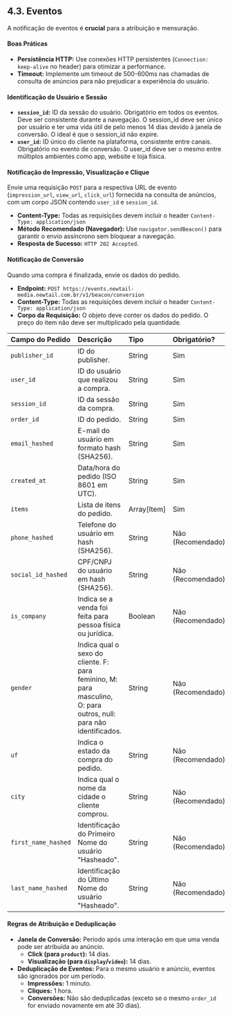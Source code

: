 ## 4.3. Eventos

A notificação de eventos é **crucial** para a atribuição e mensuração.

#### Boas Práticas

*   **Persistência HTTP:** Use conexões HTTP persistentes (`Connection: keep-alive` no header) para otimizar a performance.
*   **Timeout:** Implemente um timeout de 500-600ms nas chamadas de consulta de anúncios para não prejudicar a experiência do usuário.

#### **Identificação de Usuário e Sessão**

*   **`session_id`:** ID da sessão do usuário. Obrigatório em todos os eventos. Deve ser consistente durante a navegação. O session_id deve ser único por usuário e ter uma vida útil de pelo menos 14 dias devido à janela de conversão. O ideal é que o session_id não expire.
*   **`user_id`:** ID único do cliente na plataforma, consistente entre canais. Obrigatório no evento de conversão. O user_id deve ser o mesmo entre múltiplos ambientes como app, website e loja física.

#### **Notificação de Impressão, Visualização e Clique**

Envie uma requisição `POST` para a respectiva URL de evento (`impression_url`, `view_url`, `click_url`) fornecida na consulta de anúncios, com um corpo JSON contendo `user_id` e `session_id`.

*   **Content-Type:** Todas as requisições devem incluir o header `Content-Type: application/json`
*   **Método Recomendado (Navegador):** Use `navigator.sendBeacon()` para garantir o envio assíncrono sem bloquear a navegação.
*   **Resposta de Sucesso:** `HTTP 202 Accepted`.

#### **Notificação de Conversão**

Quando uma compra é finalizada, envie os dados do pedido.

*   **Endpoint:** `POST https://events.newtail-media.newtail.com.br/v1/beacon/conversion`
*   **Content-Type:** Todas as requisições devem incluir o header `Content-Type: application/json`
*   **Corpo da Requisição:** O objeto deve conter os dados do pedido. O preço do item não deve ser multiplicado pela quantidade.

| Campo do Pedido | Descrição | Tipo | Obrigatório? |
| :--- | :--- | :--- | :--- |
| `publisher_id` | ID do publisher. | String | Sim |
| `user_id` | ID do usuário que realizou a compra. | String | Sim |
| `session_id` | ID da sessão da compra. | String | Sim |
| `order_id` | ID do pedido. | String | Sim |
| `email_hashed` | E-mail do usuário em formato hash (SHA256). | String | Sim |
| `created_at` | Data/hora do pedido (ISO 8601 em UTC). | String | Sim |
| `items` | Lista de itens do pedido. | Array[Item] | Sim |
| `phone_hashed`| Telefone do usuário em hash (SHA256). | String | Não (Recomendado) |
| `social_id_hashed`| CPF/CNPJ do usuário em hash (SHA256). | String | Não (Recomendado) |
| `is_company` | Indica se a venda foi feita para pessoa física ou jurídica. | Boolean | Não (Recomendado) |
| `gender` | Indica qual o sexo do cliente. F: para feminino, M: para masculino, O: para outros, null: para não identificados. | String | Não (Recomendado) |
| `uf` | Indica o estado da compra do pedido. | String | Não (Recomendado) |
| `city` | Indica qual o nome da cidade o cliente comprou. | String | Não (Recomendado) |
| `first_name_hashed` | Identificação do Primeiro Nome do usuário "Hasheado". | String | Não (Recomendado) |
| `last_name_hashed` | Identificação do Último Nome do usuário "Hasheado". | String | Não (Recomendado) |

#### **Regras de Atribuição e Deduplicação**

*   **Janela de Conversão:** Período após uma interação em que uma venda pode ser atribuída ao anúncio.
    *   **Click (para `product`):** 14 dias.
    *   **Visualização (para `display`/`video`):** 14 dias.
*   **Deduplicação de Eventos:** Para o mesmo usuário e anúncio, eventos são ignorados por um período.
    *   **Impressões:** 1 minuto.
    *   **Cliques:** 1 hora.
    *   **Conversões:** Não são deduplicadas (exceto se o mesmo `order_id` for enviado novamente em até 30 dias).
